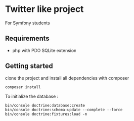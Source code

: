 # Twitter like project

For Symfony students

## Requirements
- php with PDO SQLite extension
## Getting started

clone the project and install all dependencies with composer
```
composer install
```

To initialize the database : 
```
bin/console doctrine:database:create
bin/console doctrine:schema:update --complete --force
bin/console doctrine:fixtures:load -n
```